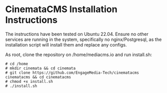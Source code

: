 # CinemataCMS Installation Instructions

The instructions have been tested on Ubuntu 22.04. Ensure no other services are running in the system, specifically no nginx/Postgresql, as the installation script will install them and replace any configs.

As root, clone the repository on /home/mediacms.io and run install.sh:

```
# cd /home
# mkdir cinemata && cd cinemata
# git clone https://github.com/EngageMedia-Tech/cinematacms cinematacms && cd cinematacms
# chmod +x install.sh
# ./install.sh
```
